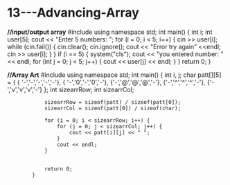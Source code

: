 # 13---Advancing-Array


**//input/output array**
			#include <iostream>
			using namespace std;
			int main()
			{
				int i;
				int user[5];
				cout << "Enter 5 numbers: "; 
				for (i = 0; i < 5; i++) {
					cin >> user[i];
					while (cin.fail()) {
						cin.clear();
						cin.ignore();
						cout << "Error try again" <<endl;
						cin >> user[i];
					}
				}
					if (i == 5) {
						system("cls");
						cout << "you entered number: " << endl;
						for (int j = 0; j < 5; j++) {
							cout << user[j] << endl;
						}
					}
				return 0;
			}

**//Array Art**
			 #include <iostream>
			using namespace std;
			int main()
			{
				int i, j;
				char patt[][5] = { { '-','-','-','-','-'},
									{ '-','0','-','0','-'},
									{'-','@','@','@','-'},
									{'-','^','^','^','-'},
									{'-','v','v','v','-'}
				};
				int sizearrRow;
				int sizearrCol;

				sizearrRow = sizeof(patt) / sizeof(patt[0]);
				sizearrCol = sizeof(patt[0]) / sizeof(char);

				for (i = 0; i < sizearrRow; i++) {
					for (j = 0; j < sizearrCol; j++) {
						cout << patt[i][j] << " ";
					}
					cout << endl;
				}


				return 0;
			}                          
